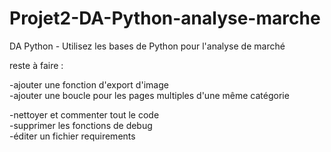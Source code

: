 # Projet2-DA-Python-analyse-marche
DA Python - Utilisez les bases de Python pour l'analyse de marché


reste à faire :  

-ajouter une fonction d'export d'image  
-ajouter une boucle pour les pages multiples d'une même catégorie  

-nettoyer et commenter tout le code  
-supprimer les fonctions de debug  
-éditer un fichier requirements  